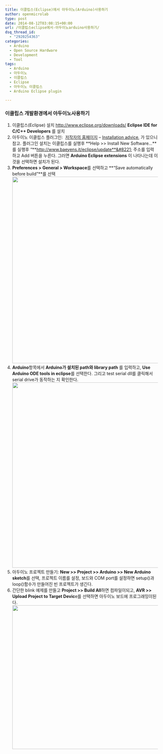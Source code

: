 ```yaml
---
title: 이클립스(Eclipse)에서 아두이노(Arduino)사용하기
author: openmicrolab
type: post
date: 2014-08-12T03:08:15+00:00
url: /이클립스eclipse에서-아두이노arduino사용하기/
dsq_thread_id:
  - "2920254363"
categories:
  - Arduino
  - Open Source Hardware
  - Development
  - Tool
tags:
  - Arduino
  - 아두이노
  - 이클립스
  - Eclipse
  - 아두이노 이클립스
  - Arduino Eclipse plugin

---
```

### 이클립스 개발환경에서 아두이노사용하기

  1. 이클립스(Eclipse) 설치 <a href="http://www.eclipse.org/downloads/" target="_blank">http://www.eclipse.org/downloads/</a> **Eclipse IDE for C/C++ Developers** 를 설치
  2. 아두이노 이클립스 플러그인:  <a href="http://www.baeyens.it/eclipse/" target="_blank">저작자의 홈페이지</a> &#8211; <a href="http://www.baeyens.it/eclipse/installAdvice.shtml" target="_blank">Installation advice</a>, 가 있으니 참고. 플러그인 설치는 이클립스를 실행후 **Help >> Install New Software&#8230;**를 실행후 &#8220;**http://www.baeyens.it/eclipse/update**&#8221; 주소를 입력하고 Add 버튼을 누른다. 그러면 **Arduino Eclipse extensions** 이 나타나는데 이것을 선택하면 설치가 된다.
  3. **Preferences > General > Workspace**를 선택하고 **&#8220;Save automatically before build&#8221;**를 선택 <img loading="lazy" class="alignnone" alt="" src="http://openmicrolab.cdn2.cafe24.com/eclipse_arduino1.png" width="780" height="612" />
  4. **Arduino**항목에서 **Arduino가 설치된 path와 library path** 를 입력하고, **Use Arduino ODE tools in eclipse**를 선택한다. 그리고 test serial dll를 클릭해서 serial drive가 동작하는 지 확인한다.<img loading="lazy" class="alignnone" alt="" src="http://openmicrolab.cdn2.cafe24.com/eclipse_arduino2.png" width="909" height="608" />
  5. 아두이노 프로젝트 만들기: **New >> Project >> Arduino >> New Arduino sketch**를 선택, 프로젝트 이름를 설정, 보드와 COM port를 설정하면 setup()과 loop()함수가 만들어진 빈 프로젝트가 생긴다.
  6. 간단한 blink 예제를 만들고 **Project >> Build All**하면 컴파일이되고, **AVR >> Upload Project to Target Devic**e를 선택하면 아두이노 보드에 프로그래밍이된다.<img loading="lazy" class="alignnone" alt="" src="http://openmicrolab.cdn2.cafe24.com/Arduino_Eclipse_Test.png" width="684" height="472" />